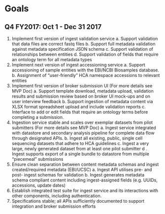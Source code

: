 # Goals

## Q4 FY2017: Oct 1 - Dec 31 2017

1. Implement first version of ingest validation service 
  a. Support validation that data files are correct fastq files
  b. Support full metadata validation against metadata specification JSON schema
  c. Support validation of relationships between entities
  d. Support validation of fields that require an ontology term for all metadata types
2. Implement next version of ingest accessioning service 
  a. Support accessioning of sample entities with the EBI/NCBI Biosamples database.
  b. Assignment of “user-friendly” HCA namespace accessions to relevant entities
3. Implement first version of broker submission UI (For more details see MVP Doc)
  a. Support template download, metadata upload, validation results and submission review based on broker UI mock-ups and on user interview feedback
  b. Support ingestion of metadata content via XLSX format spreadsheet upload and include validation reports
  c. Interface to add or edit fields that require an ontology terms before completing a submission. 
4. Ingestion service stable and scales over exemplar datasets from pilot submitters (For more details see MVP Doc)
  a. Ingest service integrated with datastore and secondary analysis pipeline for complete data flow through designated APIs.
  b. Ingest all existing, public, single cell sequencing datasets that adhere to HCA guidelines
  c. Ingest a very large, newly generated dataset from at least one pilot submitter
  d . Ingest supports export of a single bundle to datastore from multiple “piecemeal” submissions
5. Ensure clean separation between content metadata schemas and ingest created/required metadata (EBI/UCSC)
  a. Ingest API utilises pre- and post- ingest schemas for validation
  b. Ingest generates metadata schema compliant content including ingest-assigned fields (e.g. UUIDs, accessions, update dates)
6. Establish integrated test suite for ingest service and its interactions with other components, including authentication.
7. Specifications stable; all APIs sufficiently documented to support integration and broker submission efforts
